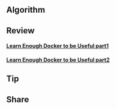 ## Algorithm
## Review
#### [Learn Enough Docker to be Useful part1](https://towardsdatascience.com/learn-enough-docker-to-be-useful-b7ba70caeb4b)
#### [Learn Enough Docker to be Useful part2](https://towardsdatascience.com/learn-enough-docker-to-be-useful-1c40ea269fa8)
## Tip
## Share
